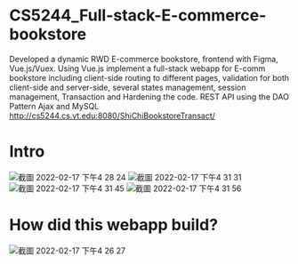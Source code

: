 # CS5244_Full-stack-E-commerce-bookstore
Developed a dynamic RWD E-commerce bookstore, frontend with Figma, Vue.js/Vuex.
Using Vue.js implement a full-stack webapp for E-comm bookstore including client-side routing to different pages, validation for both client-side and server-side, several states management, session management, Transaction and Hardening the code. 
REST API using the DAO Pattern Ajax and MySQL
http://cs5244.cs.vt.edu:8080/ShiChiBookstoreTransact/

# Intro
![截圖 2022-02-17 下午4 28 24](https://user-images.githubusercontent.com/44563581/154573757-b0f3d6f7-6f84-4dab-9e56-b7f86688086e.png)
![截圖 2022-02-17 下午4 31 31](https://user-images.githubusercontent.com/44563581/154574221-dca57377-de4d-43b0-9735-cc906b2c7333.png)
![截圖 2022-02-17 下午4 31 45](https://user-images.githubusercontent.com/44563581/154574229-2ddb42be-b632-4519-b141-aee967650ffb.png)
![截圖 2022-02-17 下午4 31 56](https://user-images.githubusercontent.com/44563581/154574235-1436d999-2696-4cb3-8af9-61c3c5261e71.png)

# How did this webapp build?
![截圖 2022-02-17 下午4 26 27](https://user-images.githubusercontent.com/44563581/154573484-662b7285-3f39-41c7-9ea7-ec5eaeb9b69c.png)
